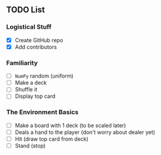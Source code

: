 ## TODO List

### Logistical Stuff
- [x] Create GitHub repo
- [x] Add contributors

### Familiarity
- [ ] `NumPy` random (uniform)
- [ ] Make a deck
- [ ] Shuffle it
- [ ] Display top card

### The Environment Basics
- [ ] Make a board with 1 deck (to be scaled later)
- [ ] Deals a hand to the player (don't worry about dealer yet)
- [ ] Hit (draw top card from deck)
- [ ] Stand (stop)
